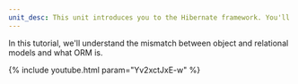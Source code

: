 ```yaml
---
unit_desc: This unit introduces you to the Hibernate framework. You'll understand what ORM means and the role Hibernate plays as an ORM. You'll also create a simple working Java application that uses Hibernate to save an object to the database.
---
```


In this tutorial, we'll understand the mismatch between object and relational models and what ORM is.

{% include youtube.html param="Yv2xctJxE-w" %}
